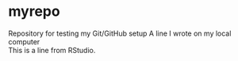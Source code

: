 # myrepo
Repository for testing my Git/GitHub setup
A line I wrote on my local computer  
This is a line from RStudio.
